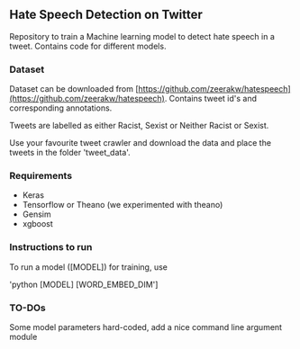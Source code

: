 ## Hate Speech Detection on Twitter

Repository to train a Machine learning model to detect hate speech in a tweet. Contains code for different models.

### Dataset

Dataset can be downloaded from [https://github.com/zeerakw/hatespeech](https://github.com/zeerakw/hatespeech). Contains tweet id's and corresponding annotations. 

Tweets are labelled as either Racist, Sexist or Neither Racist or Sexist. 

Use your favourite tweet crawler and download the data and place the tweets in the folder 'tweet_data'.


### Requirements
* Keras 
* Tensorflow or Theano (we experimented with theano)
* Gensim
* xgboost

### Instructions to run

To run a model ([MODEL]) for training, use 

'python [MODEL] [WORD_EMBED_DIM']

### TO-DOs

Some model parameters hard-coded, add a nice command line argument module


